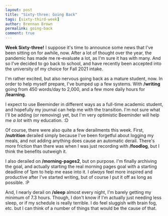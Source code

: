 ```yaml
---
layout: post
title: "Sixty-three: Going Back"
tags: [sixty-third-week]
author: Brennan Brown
permalink: going-back
comment: true
---
```


**Week Sixty-three!** I suppose it's time to announce some news that I've been sitting on for awhile, now. After a lot of thought over the year, the pandemic has made me re-evaluate a lot, as I'm sure it has with many. And so I've decided to go back to school, and have recently been accepted into the university of my choice for Fall 2021 intake.

I'm rather excited, but also nervous going back as a mature student, now. In order to help myself prepare, I've bumped up a few systems. With **/writing** going from 450 words/day to 2,000, and a few more daily hours for **/learning**. 

I expect to use Beeminder in different ways as a full-time academic student, and hopefully my journal can help me with the transition. I'm not sure what I'll be adding (or removing) yet, but I'm very optimistic Beeminder will help me *a lot* with my education. :D

Of course, there were also quite a few derailments this week. First, **/nutrition** derailed simply because I've been forgetful about logging my meals, and not adding anything does cause an automatic derail. There's more friction than there was when I was just recording with **/foodlog**, but I think the benefits outweigh it.

I also derailed on **/morning-pages2**, but on purpose. I'm finally archiving the goal, and actually starting the real morning pages goal with a starting deadline of 1pm to help me ease into it. I *always* feel more inspired and productive after I've started writing, but of course I put it off as long as possible. :P

And, I nearly derail on **/sleep** almost every night, I'm barely getting my minimum of 7.3 hours. Though, I don't know if I'm actually just needing less sleep, or if my schedule is really terrible. I do feel sluggish with brain fog, etc. but I can think of a number of things that would be the cause of that.
